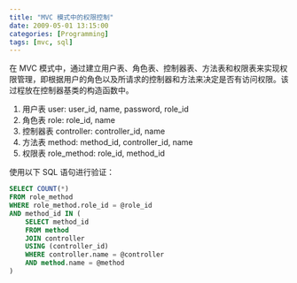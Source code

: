 ```yaml
---
title: "MVC 模式中的权限控制"
date: 2009-05-01 13:15:00
categories: [Programming]
tags: [mvc, sql]
---
```


在 MVC 模式中，通过建立用户表、角色表、控制器表、方法表和权限表来实现权限管理，即根据用户的角色以及所请求的控制器和方法来决定是否有访问权限。该过程放在控制器基类的构造函数中。
1. 用户表 user: user_id, name, password, role_id
2. 角色表 role: role_id, name
3. 控制器表 controller: controller_id, name
4. 方法表 method: method_id, controller_id, name
5. 权限表 role_method: role_id, method_id

使用以下 SQL 语句进行验证：

```sql
SELECT COUNT(*)
FROM role_method
WHERE role_method.role_id = @role_id
AND method_id IN (
    SELECT method_id
    FROM method
    JOIN controller
    USING (controller_id)
    WHERE controller.name = @controller
    AND method.name = @method
)
```
